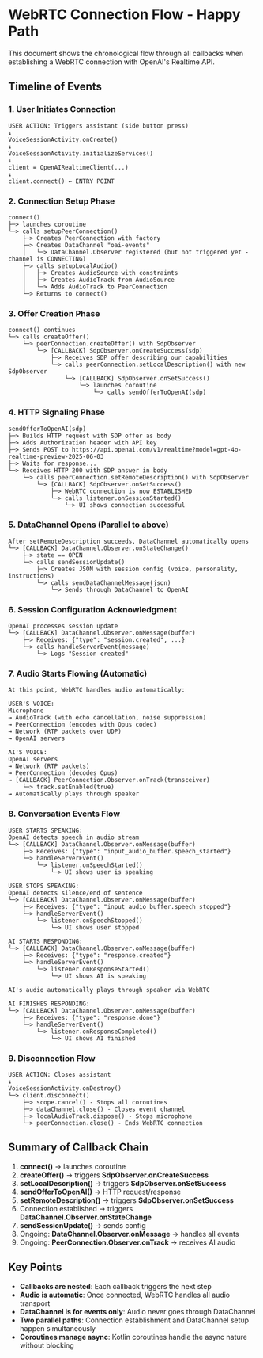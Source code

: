 # WebRTC Connection Flow - Happy Path

This document shows the chronological flow through all callbacks when establishing a WebRTC connection with OpenAI's Realtime API.

## Timeline of Events

### 1. User Initiates Connection
```
USER ACTION: Triggers assistant (side button press)
↓
VoiceSessionActivity.onCreate()
↓
VoiceSessionActivity.initializeServices()
↓
client = OpenAIRealtimeClient(...)
↓
client.connect() ← ENTRY POINT
```

### 2. Connection Setup Phase
```
connect() 
├─> launches coroutine
└─> calls setupPeerConnection()
    ├─> Creates PeerConnection with factory
    ├─> Creates DataChannel "oai-events"
    │   └─> DataChannel.Observer registered (but not triggered yet - channel is CONNECTING)
    ├─> calls setupLocalAudio()
    │   ├─> Creates AudioSource with constraints
    │   ├─> Creates AudioTrack from AudioSource
    │   └─> Adds AudioTrack to PeerConnection
    └─> Returns to connect()
```

### 3. Offer Creation Phase
```
connect() continues
└─> calls createOffer()
    └─> peerConnection.createOffer() with SdpObserver
        └─> [CALLBACK] SdpObserver.onCreateSuccess(sdp)
            ├─> Receives SDP offer describing our capabilities
            └─> calls peerConnection.setLocalDescription() with new SdpObserver
                └─> [CALLBACK] SdpObserver.onSetSuccess()
                    └─> launches coroutine
                        └─> calls sendOfferToOpenAI(sdp)
```

### 4. HTTP Signaling Phase
```
sendOfferToOpenAI(sdp)
├─> Builds HTTP request with SDP offer as body
├─> Adds Authorization header with API key
├─> Sends POST to https://api.openai.com/v1/realtime?model=gpt-4o-realtime-preview-2025-06-03
├─> Waits for response...
└─> Receives HTTP 200 with SDP answer in body
    └─> calls peerConnection.setRemoteDescription() with SdpObserver
        └─> [CALLBACK] SdpObserver.onSetSuccess()
            ├─> WebRTC connection is now ESTABLISHED
            └─> calls listener.onSessionStarted()
                └─> UI shows connection successful
```

### 5. DataChannel Opens (Parallel to above)
```
After setRemoteDescription succeeds, DataChannel automatically opens
└─> [CALLBACK] DataChannel.Observer.onStateChange()
    ├─> state == OPEN
    └─> calls sendSessionUpdate()
        ├─> Creates JSON with session config (voice, personality, instructions)
        └─> calls sendDataChannelMessage(json)
            └─> Sends through DataChannel to OpenAI
```

### 6. Session Configuration Acknowledgment
```
OpenAI processes session update
└─> [CALLBACK] DataChannel.Observer.onMessage(buffer)
    ├─> Receives: {"type": "session.created", ...}
    └─> calls handleServerEvent(message)
        └─> Logs "Session created"
```

### 7. Audio Starts Flowing (Automatic)
```
At this point, WebRTC handles audio automatically:

USER'S VOICE:
Microphone 
→ AudioTrack (with echo cancellation, noise suppression)
→ PeerConnection (encodes with Opus codec)
→ Network (RTP packets over UDP)
→ OpenAI servers

AI'S VOICE:
OpenAI servers
→ Network (RTP packets)
→ PeerConnection (decodes Opus)
→ [CALLBACK] PeerConnection.Observer.onTrack(transceiver)
    └─> track.setEnabled(true)
→ Automatically plays through speaker
```

### 8. Conversation Events Flow
```
USER STARTS SPEAKING:
OpenAI detects speech in audio stream
└─> [CALLBACK] DataChannel.Observer.onMessage(buffer)
    ├─> Receives: {"type": "input_audio_buffer.speech_started"}
    └─> handleServerEvent()
        └─> listener.onSpeechStarted()
            └─> UI shows user is speaking

USER STOPS SPEAKING:
OpenAI detects silence/end of sentence
└─> [CALLBACK] DataChannel.Observer.onMessage(buffer)
    ├─> Receives: {"type": "input_audio_buffer.speech_stopped"}
    └─> handleServerEvent()
        └─> listener.onSpeechStopped()
            └─> UI shows user stopped

AI STARTS RESPONDING:
└─> [CALLBACK] DataChannel.Observer.onMessage(buffer)
    ├─> Receives: {"type": "response.created"}
    └─> handleServerEvent()
        └─> listener.onResponseStarted()
            └─> UI shows AI is speaking

AI's audio automatically plays through speaker via WebRTC

AI FINISHES RESPONDING:
└─> [CALLBACK] DataChannel.Observer.onMessage(buffer)
    ├─> Receives: {"type": "response.done"}
    └─> handleServerEvent()
        └─> listener.onResponseCompleted()
            └─> UI shows AI finished
```

### 9. Disconnection Flow
```
USER ACTION: Closes assistant
↓
VoiceSessionActivity.onDestroy()
└─> client.disconnect()
    ├─> scope.cancel() - Stops all coroutines
    ├─> dataChannel.close() - Closes event channel
    ├─> localAudioTrack.dispose() - Stops microphone
    └─> peerConnection.close() - Ends WebRTC connection
```

## Summary of Callback Chain

1. **connect()** → launches coroutine
2. **createOffer()** → triggers **SdpObserver.onCreateSuccess**
3. **setLocalDescription()** → triggers **SdpObserver.onSetSuccess**
4. **sendOfferToOpenAI()** → HTTP request/response
5. **setRemoteDescription()** → triggers **SdpObserver.onSetSuccess**
6. Connection established → triggers **DataChannel.Observer.onStateChange**
7. **sendSessionUpdate()** → sends config
8. Ongoing: **DataChannel.Observer.onMessage** → handles all events
9. Ongoing: **PeerConnection.Observer.onTrack** → receives AI audio

## Key Points

- **Callbacks are nested**: Each callback triggers the next step
- **Audio is automatic**: Once connected, WebRTC handles all audio transport
- **DataChannel is for events only**: Audio never goes through DataChannel
- **Two parallel paths**: Connection establishment and DataChannel setup happen simultaneously
- **Coroutines manage async**: Kotlin coroutines handle the async nature without blocking